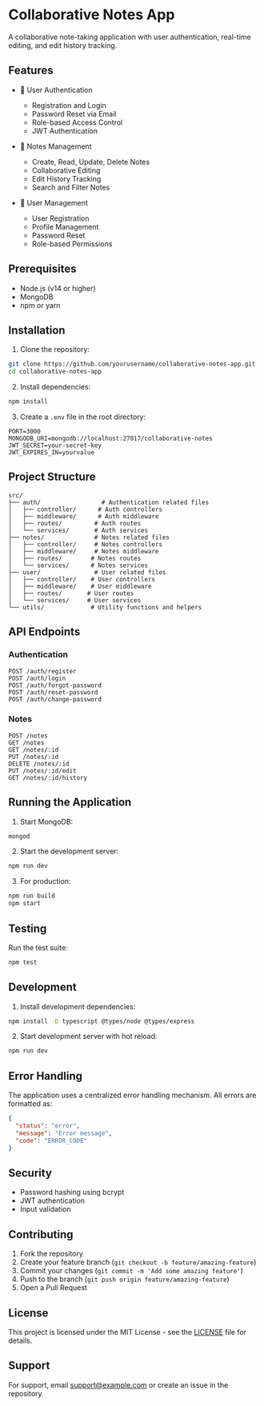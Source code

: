 # Collaborative Notes App

A collaborative note-taking application with user authentication, real-time editing, and edit history tracking.

## Features

- 🔐 User Authentication

  - Registration and Login
  - Password Reset via Email
  - Role-based Access Control
  - JWT Authentication

- 📝 Notes Management

  - Create, Read, Update, Delete Notes
  - Collaborative Editing
  - Edit History Tracking
  - Search and Filter Notes

- 👥 User Management
  - User Registration
  - Profile Management
  - Password Reset
  - Role-based Permissions

## Prerequisites

- Node.js (v14 or higher)
- MongoDB
- npm or yarn

## Installation

1. Clone the repository:

```bash
git clone https://github.com/yourusername/collaborative-notes-app.git
cd collaborative-notes-app
```

2. Install dependencies:

```bash
npm install
```

3. Create a `.env` file in the root directory:

```env
PORT=3000
MONGODB_URI=mongodb://localhost:27017/collaborative-notes
JWT_SECRET=your-secret-key
JWT_EXPIRES_IN=yourvalue
```

## Project Structure

```
src/
├── auth/                 # Authentication related files
│   ├── controller/      # Auth controllers
│   ├── middleware/      # Auth middleware
│   ├── routes/         # Auth routes
│   └── services/       # Auth services
├── notes/              # Notes related files
│   ├── controller/     # Notes controllers
│   ├── middleware/     # Notes middleware
│   ├── routes/        # Notes routes
│   └── services/      # Notes services
├── user/               # User related files
│   ├── controller/    # User controllers
│   ├── middleware/    # User middleware
│   ├── routes/       # User routes
│   └── services/     # User services
└── utils/             # Utility functions and helpers
```

## API Endpoints

### Authentication

```http
POST /auth/register
POST /auth/login
POST /auth/forgot-password
POST /auth/reset-password
POST /auth/change-password
```

### Notes

```http
POST /notes
GET /notes
GET /notes/:id
PUT /notes/:id
DELETE /notes/:id
PUT /notes/:id/edit
GET /notes/:id/history
```



## Running the Application

1. Start MongoDB:

```bash
mongod
```

2. Start the development server:

```bash
npm run dev
```

3. For production:

```bash
npm run build
npm start
```

## Testing

Run the test suite:

```bash
npm test
```

## Development

1. Install development dependencies:

```bash
npm install -D typescript @types/node @types/express
```

2. Start development server with hot reload:

```bash
npm run dev
```


## Error Handling

The application uses a centralized error handling mechanism. All errors are formatted as:

```json
{
  "status": "error",
  "message": "Error message",
  "code": "ERROR_CODE"
}
```

## Security

- Password hashing using bcrypt
- JWT authentication
- Input validation

## Contributing

1. Fork the repository
2. Create your feature branch (`git checkout -b feature/amazing-feature`)
3. Commit your changes (`git commit -m 'Add some amazing feature'`)
4. Push to the branch (`git push origin feature/amazing-feature`)
5. Open a Pull Request

## License

This project is licensed under the MIT License - see the [LICENSE](LICENSE) file for details.

## Support

For support, email support@example.com or create an issue in the repository.
